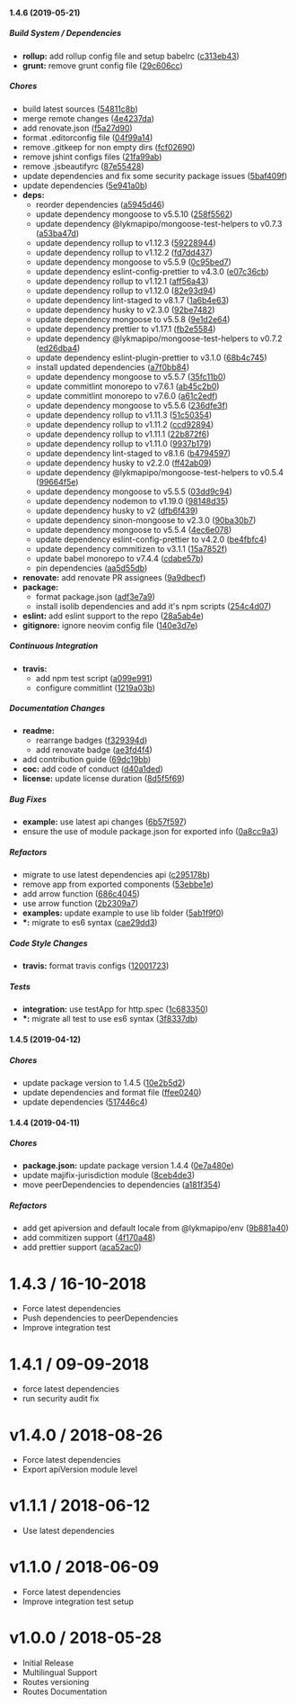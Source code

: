 #### 1.4.6 (2019-05-21)

##### Build System / Dependencies

- **rollup:** add rollup config file and setup babelrc ([c313eb43](https://github.com/CodeTanzania/majifix-status/commit/c313eb43d43ff4bb9738a4ace9b615c8e7c0101c))
- **grunt:** remove grunt config file ([29c606cc](https://github.com/CodeTanzania/majifix-status/commit/29c606cc895b703af7fe0d254b339e1c4ad7cf1a))

##### Chores

- build latest sources ([54811c8b](https://github.com/CodeTanzania/majifix-status/commit/54811c8b45450714fe9409162a2fd6e0e7be77e2))
- merge remote changes ([4e4237da](https://github.com/CodeTanzania/majifix-status/commit/4e4237daa4014ce8f6c3c3bb1e750cffd8240540))
- add renovate.json ([f5a27d90](https://github.com/CodeTanzania/majifix-status/commit/f5a27d9080dff458129a56ffce3901f98e82fbcb))
- format .editorconfig file ([04f99a14](https://github.com/CodeTanzania/majifix-status/commit/04f99a147582ef6d6636c35b22fa42e552c8d0c0))
- remove .gitkeep for non empty dirs ([fcf02690](https://github.com/CodeTanzania/majifix-status/commit/fcf0269010b0ef1135225bf97276be92577731fc))
- remove jshint configs files ([21fa99ab](https://github.com/CodeTanzania/majifix-status/commit/21fa99ab7b13a965615e9b030ebd7b8025e4cf67))
- remove .jsbeautifyrc ([87e55428](https://github.com/CodeTanzania/majifix-status/commit/87e554287a3572988679d702119f3d5fb1724fdf))
- update dependencies and fix some security package issues ([5baf409f](https://github.com/CodeTanzania/majifix-status/commit/5baf409f1924595ce295df8a1782567960eee3b0))
- update dependencies ([5e941a0b](https://github.com/CodeTanzania/majifix-status/commit/5e941a0b4375147de79792cc155f0494da332a44))
- **deps:**
  - reorder dependencies ([a5945d46](https://github.com/CodeTanzania/majifix-status/commit/a5945d465dcff071481519583804e70c3b1cd2f3))
  - update dependency mongoose to v5.5.10 ([258f5562](https://github.com/CodeTanzania/majifix-status/commit/258f55624b9f89f594235b1e26e0cf7517b07d7d))
  - update dependency @lykmapipo/mongoose-test-helpers to v0.7.3 ([a53ba47d](https://github.com/CodeTanzania/majifix-status/commit/a53ba47dee7461410b00e2c5306314f6de0bc990))
  - update dependency rollup to v1.12.3 ([59228944](https://github.com/CodeTanzania/majifix-status/commit/5922894444651bc417cd0735daf667d0dcf86dc7))
  - update dependency rollup to v1.12.2 ([fd7dd437](https://github.com/CodeTanzania/majifix-status/commit/fd7dd437aa45655d938259a918adcdbb8451f679))
  - update dependency mongoose to v5.5.9 ([0c95bed7](https://github.com/CodeTanzania/majifix-status/commit/0c95bed70c603a86a68170ec6e9ee298741fdee8))
  - update dependency eslint-config-prettier to v4.3.0 ([e07c36cb](https://github.com/CodeTanzania/majifix-status/commit/e07c36cb3847fc736a7315329b593fa9cdae67c5))
  - update dependency rollup to v1.12.1 ([aff56a43](https://github.com/CodeTanzania/majifix-status/commit/aff56a437b73eff2b2c6056f4b9faeb579a1d553))
  - update dependency rollup to v1.12.0 ([82e93d94](https://github.com/CodeTanzania/majifix-status/commit/82e93d94413a1911c28505e62c2349d995c235cb))
  - update dependency lint-staged to v8.1.7 ([1a6b4e63](https://github.com/CodeTanzania/majifix-status/commit/1a6b4e6361f24424381b23e5576aa7a8c6918c70))
  - update dependency husky to v2.3.0 ([92be7482](https://github.com/CodeTanzania/majifix-status/commit/92be74820828f727867217760ce96b7dd3e7bc09))
  - update dependency mongoose to v5.5.8 ([9e1d2e64](https://github.com/CodeTanzania/majifix-status/commit/9e1d2e647e919185eb3166651b03acbed0a00dfe))
  - update dependency prettier to v1.17.1 ([fb2e5584](https://github.com/CodeTanzania/majifix-status/commit/fb2e55845d643358b91a79dc8699878892d1d041))
  - update dependency @lykmapipo/mongoose-test-helpers to v0.7.2 ([ed26dba4](https://github.com/CodeTanzania/majifix-status/commit/ed26dba4505f69edbf462202fb11edd3bcabb14f))
  - update dependency eslint-plugin-prettier to v3.1.0 ([68b4c745](https://github.com/CodeTanzania/majifix-status/commit/68b4c74587012021cab955e8bf3984f4efe9dc44))
  - install updated dependencies ([a7f0bb84](https://github.com/CodeTanzania/majifix-status/commit/a7f0bb8421a9e7a17c59df671b47e187b8520417))
  - update dependency mongoose to v5.5.7 ([35fc11b0](https://github.com/CodeTanzania/majifix-status/commit/35fc11b079053717b90a2823e9ae2293edc93fe0))
  - update commitlint monorepo to v7.6.1 ([ab45c2b0](https://github.com/CodeTanzania/majifix-status/commit/ab45c2b01bfa321543b338f23e86d25d680b67ea))
  - update commitlint monorepo to v7.6.0 ([a61c2edf](https://github.com/CodeTanzania/majifix-status/commit/a61c2edf651ce3fe9735a1f17681ea235a8ebd6b))
  - update dependency mongoose to v5.5.6 ([236dfe3f](https://github.com/CodeTanzania/majifix-status/commit/236dfe3f69e6d30107df8bfd4a0c4bdc6acf785d))
  - update dependency rollup to v1.11.3 ([51c50354](https://github.com/CodeTanzania/majifix-status/commit/51c50354014aa92d7f33549a214c9f82bdde817f))
  - update dependency rollup to v1.11.2 ([ccd92894](https://github.com/CodeTanzania/majifix-status/commit/ccd92894f6ccbe00344ee41d4b746d8ad6b01648))
  - update dependency rollup to v1.11.1 ([22b872f6](https://github.com/CodeTanzania/majifix-status/commit/22b872f6cd761992a322bbf8b3e73a369c221c27))
  - update dependency rollup to v1.11.0 ([9937b179](https://github.com/CodeTanzania/majifix-status/commit/9937b1793d7ab20a8b0130792928e288ffdcc821))
  - update dependency lint-staged to v8.1.6 ([b4794597](https://github.com/CodeTanzania/majifix-status/commit/b479459787f75ee0cb57b4d3f3374a612a874335))
  - update dependency husky to v2.2.0 ([ff42ab09](https://github.com/CodeTanzania/majifix-status/commit/ff42ab0970bf934ea75b3014bc588725c9c9f0e7))
  - update dependency @lykmapipo/mongoose-test-helpers to v0.5.4 ([99664f5e](https://github.com/CodeTanzania/majifix-status/commit/99664f5ef38107f850c1fba4951d4e5973f4a306))
  - update dependency mongoose to v5.5.5 ([03dd9c94](https://github.com/CodeTanzania/majifix-status/commit/03dd9c944d5a89c3a1800908b99dfc2042d2d45d))
  - update dependency nodemon to v1.19.0 ([98148d35](https://github.com/CodeTanzania/majifix-status/commit/98148d3556509feaa6c03e52fbe6b9fb3769a542))
  - update dependency husky to v2 ([dfb6f439](https://github.com/CodeTanzania/majifix-status/commit/dfb6f439a4c3a1ce3116ee22bd68b5cb070ede15))
  - update dependency sinon-mongoose to v2.3.0 ([90ba30b7](https://github.com/CodeTanzania/majifix-status/commit/90ba30b7fb2c73d419854a5ce6840f2a4e3fa117))
  - update dependency mongoose to v5.5.4 ([4ec6e078](https://github.com/CodeTanzania/majifix-status/commit/4ec6e0786c49cd2783b6b21a4d0c8e29d7588e8f))
  - update dependency eslint-config-prettier to v4.2.0 ([be4fbfc4](https://github.com/CodeTanzania/majifix-status/commit/be4fbfc4fe1c13ac51e9a7cdbe2cce37eb373dfe))
  - update dependency commitizen to v3.1.1 ([15a7852f](https://github.com/CodeTanzania/majifix-status/commit/15a7852fb9435e3d2a54841726051d0b86dc1550))
  - update babel monorepo to v7.4.4 ([cdabe57b](https://github.com/CodeTanzania/majifix-status/commit/cdabe57b3573f3e1f565d25f17804b73d3a3f1d6))
  - pin dependencies ([aa5d55db](https://github.com/CodeTanzania/majifix-status/commit/aa5d55db6246bfb28fc2f4617572aa990b720602))
- **renovate:** add renovate PR assignees ([9a9dbecf](https://github.com/CodeTanzania/majifix-status/commit/9a9dbecfc3d89b18a6b59d05f1ab237204aff7e8))
- **package:**
  - format package.json ([adf3e7a9](https://github.com/CodeTanzania/majifix-status/commit/adf3e7a9b241f82b65ebeb7563a33479e7321e16))
  - install isolib dependencies and add it's npm scripts ([254c4d07](https://github.com/CodeTanzania/majifix-status/commit/254c4d075d5eaee7e17ea50be230fc299d505930))
- **eslint:** add eslint support to the repo ([28a5ab4e](https://github.com/CodeTanzania/majifix-status/commit/28a5ab4e2793a0b6c30836ddcc0c2415736cd168))
- **gitignore:** ignore neovim config file ([140e3d7e](https://github.com/CodeTanzania/majifix-status/commit/140e3d7e94bb0d17f78c75cfd472e7d83a87ce1c))

##### Continuous Integration

- **travis:**
  - add npm test script ([a099e991](https://github.com/CodeTanzania/majifix-status/commit/a099e991ffa65f2876c46123dcdaec5ec660b885))
  - configure commitlint ([1219a03b](https://github.com/CodeTanzania/majifix-status/commit/1219a03ba06cdd26a8a84975776641b34ce61e72))

##### Documentation Changes

- **readme:**
  - rearrange badges ([f329394d](https://github.com/CodeTanzania/majifix-status/commit/f329394d2b7591e8707087ea199b79070ef763cb))
  - add renovate badge ([ae3fd4f4](https://github.com/CodeTanzania/majifix-status/commit/ae3fd4f43dc199cde55a53c18eb8139729b2da32))
- add contribution guide ([69dc19bb](https://github.com/CodeTanzania/majifix-status/commit/69dc19bbd8a8313c884bac66c8259311a8761f02))
- **coc:** add code of conduct ([d40a1ded](https://github.com/CodeTanzania/majifix-status/commit/d40a1ded1ab0d850e52406c33bd8ccc810167e7e))
- **license:** update license duration ([8d5f5f69](https://github.com/CodeTanzania/majifix-status/commit/8d5f5f69da0de24318c39c4f3d379f693cdce80c))

##### Bug Fixes

- **example:** use latest api changes ([6b57f597](https://github.com/CodeTanzania/majifix-status/commit/6b57f597cfef92130008054551ae4c1126476e1c))
- ensure the use of module package.json for exported info ([0a8cc9a3](https://github.com/CodeTanzania/majifix-status/commit/0a8cc9a3789176e09d77b558a498a886faee63e6))

##### Refactors

- migrate to use latest dependencies api ([c295178b](https://github.com/CodeTanzania/majifix-status/commit/c295178bc4d354d16ebb8a0dd84226e03ebad044))
- remove app from exported components ([53ebbe1e](https://github.com/CodeTanzania/majifix-status/commit/53ebbe1e9a3c29501dbf7ef66b8d6656116f48dc))
- add arrow function ([686c4045](https://github.com/CodeTanzania/majifix-status/commit/686c404530cb965513f1c638c895d586649ba7e0))
- use arrow function ([2b2309a7](https://github.com/CodeTanzania/majifix-status/commit/2b2309a7897f70178efc335c1b96c214bc133d8f))
- **examples:** update example to use lib folder ([5ab1f9f0](https://github.com/CodeTanzania/majifix-status/commit/5ab1f9f0b9aededf0801ef8a1ee5aafd37a1cb94))
- **\*:** migrate to es6 syntax ([cae29dd3](https://github.com/CodeTanzania/majifix-status/commit/cae29dd34db6ba123521bd4f128b9a1c074dfe60))

##### Code Style Changes

- **travis:** format travis configs ([12001723](https://github.com/CodeTanzania/majifix-status/commit/1200172330480fb197407b352ca0c31497088c70))

##### Tests

- **integration:** use testApp for http.spec ([1c683350](https://github.com/CodeTanzania/majifix-status/commit/1c6833504e0c751d2cea0e297fa4fdcd77dff20d))
- **\*:** migrate all test to use es6 syntax ([3f8337db](https://github.com/CodeTanzania/majifix-status/commit/3f8337db2b40628c6a5454c2f49ee920065225b0))

#### 1.4.5 (2019-04-12)

##### Chores

- update package version to 1.4.5 ([10e2b5d2](https://github.com/CodeTanzania/majifix-status/commit/10e2b5d283121738c19d2fc71b7d236f95db1415))
- update dependencies and format file ([ffee0240](https://github.com/CodeTanzania/majifix-status/commit/ffee02400f26b6b326f3b7a04f39f095222e26e0))
- update dependencies ([517446c4](https://github.com/CodeTanzania/majifix-status/commit/517446c4f97d2dbaaf2faabf6ea2721284cb2d02))

#### 1.4.4 (2019-04-11)

##### Chores

- **package.json:** update package version 1.4.4 ([0e7a480e](https://github.com/CodeTanzania/majifix-status/commit/0e7a480ecac316c45021d678596504182e0f87ff))
- update majifix-jurisdiction module ([8ceb4de3](https://github.com/CodeTanzania/majifix-status/commit/8ceb4de3eb7795dac0d4d4320b2bd482986ddd09))
- move peerDependencies to dependencies ([a181f354](https://github.com/CodeTanzania/majifix-status/commit/a181f354219450d01013c66449569fe7ed5b8b49))

##### Refactors

- add get apiversion and default locale from @lykmapipo/env ([9b881a40](https://github.com/CodeTanzania/majifix-status/commit/9b881a40bd4b751c6301cf001f93d581d3997e78))
- add commitizen support ([4f170a48](https://github.com/CodeTanzania/majifix-status/commit/4f170a485bf9edfa0ad3466b3bbe275a3fd1d8ce))
- add prettier support ([aca52ac0](https://github.com/CodeTanzania/majifix-status/commit/aca52ac0460a6f229ad53f5f73c966f58358afb8))

# 1.4.3 / 16-10-2018

- Force latest dependencies
- Push dependencies to peerDependencies
- Improve integration test

# 1.4.1 / 09-09-2018

- force latest dependencies
- run security audit fix

# v1.4.0 / 2018-08-26

- Force latest dependencies
- Export apiVersion module level

# v1.1.1 / 2018-06-12

- Use latest dependencies

# v1.1.0 / 2018-06-09

- Force latest dependencies
- Improve integration test setup

# v1.0.0 / 2018-05-28

- Initial Release
- Multilingual Support
- Routes versioning
- Routes Documentation
